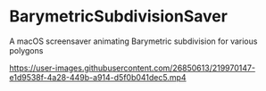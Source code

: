 # BarymetricSubdivisionSaver
A macOS screensaver animating Barymetric subdivision for various polygons


https://user-images.githubusercontent.com/26850613/219970147-e1d9538f-4a28-449b-a914-d5f0b041dec5.mp4


